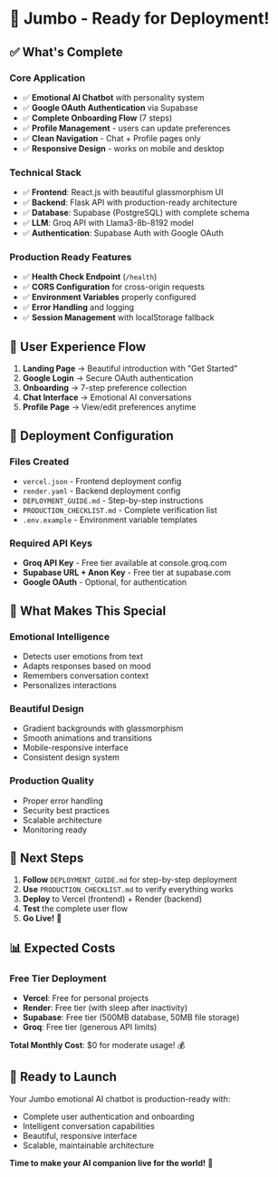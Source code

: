 # 🚀 Jumbo - Ready for Deployment!

## ✅ **What's Complete**

### **Core Application**
- ✅ **Emotional AI Chatbot** with personality system
- ✅ **Google OAuth Authentication** via Supabase
- ✅ **Complete Onboarding Flow** (7 steps)
- ✅ **Profile Management** - users can update preferences
- ✅ **Clean Navigation** - Chat + Profile pages only
- ✅ **Responsive Design** - works on mobile and desktop

### **Technical Stack**
- ✅ **Frontend**: React.js with beautiful glassmorphism UI
- ✅ **Backend**: Flask API with production-ready architecture
- ✅ **Database**: Supabase (PostgreSQL) with complete schema
- ✅ **LLM**: Groq API with Llama3-8b-8192 model
- ✅ **Authentication**: Supabase Auth with Google OAuth

### **Production Ready Features**
- ✅ **Health Check Endpoint** (`/health`)
- ✅ **CORS Configuration** for cross-origin requests
- ✅ **Environment Variables** properly configured
- ✅ **Error Handling** and logging
- ✅ **Session Management** with localStorage fallback

## 🎯 **User Experience Flow**

1. **Landing Page** → Beautiful introduction with "Get Started"
2. **Google Login** → Secure OAuth authentication
3. **Onboarding** → 7-step preference collection
4. **Chat Interface** → Emotional AI conversations
5. **Profile Page** → View/edit preferences anytime

## 🔧 **Deployment Configuration**

### **Files Created**
- `vercel.json` - Frontend deployment config
- `render.yaml` - Backend deployment config  
- `DEPLOYMENT_GUIDE.md` - Step-by-step instructions
- `PRODUCTION_CHECKLIST.md` - Complete verification list
- `.env.example` - Environment variable templates

### **Required API Keys**
- **Groq API Key** - Free tier available at console.groq.com
- **Supabase URL + Anon Key** - Free tier at supabase.com
- **Google OAuth** - Optional, for authentication

## 🌟 **What Makes This Special**

### **Emotional Intelligence**
- Detects user emotions from text
- Adapts responses based on mood
- Remembers conversation context
- Personalizes interactions

### **Beautiful Design**
- Gradient backgrounds with glassmorphism
- Smooth animations and transitions
- Mobile-responsive interface
- Consistent design system

### **Production Quality**
- Proper error handling
- Security best practices
- Scalable architecture
- Monitoring ready

## 🚀 **Next Steps**

1. **Follow** `DEPLOYMENT_GUIDE.md` for step-by-step deployment
2. **Use** `PRODUCTION_CHECKLIST.md` to verify everything works
3. **Deploy** to Vercel (frontend) + Render (backend)
4. **Test** the complete user flow
5. **Go Live!** 🎉

## 📊 **Expected Costs**

### **Free Tier Deployment**
- **Vercel**: Free for personal projects
- **Render**: Free tier (with sleep after inactivity)
- **Supabase**: Free tier (500MB database, 50MB file storage)
- **Groq**: Free tier (generous API limits)

**Total Monthly Cost**: $0 for moderate usage! 💰

## 🎉 **Ready to Launch**

Your Jumbo emotional AI chatbot is production-ready with:
- Complete user authentication and onboarding
- Intelligent conversation capabilities  
- Beautiful, responsive interface
- Scalable, maintainable architecture

**Time to make your AI companion live for the world!** 🌟